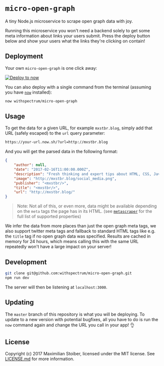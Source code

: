 # `micro-open-graph`

A tiny Node.js microservice to scrape open graph data with joy.

Running this microservice you won't need a backend solely to get some meta information about links your users submit. Press the deploy button below and show your users what the links they're clicking on contain!

## Deployment

Your own `micro-open-graph` is one click away:

[![Deploy to now](https://deploy.now.sh/static/button.svg)](https://deploy.now.sh/?repo=https://github.com/PjpG/micro-open-graph)

You can also deploy with a single command from the terminal (assuming you have [`now`](https://now.sh) installed):

```sh
now withspectrum/micro-open-graph
```

## Usage

To get the data for a given URL, for example `mxstbr.blog`, simply add that URL (safely escaped) to the `url` query parameter:

```sh
https://your-url.now.sh/?url=http://mxstbr.blog
```

And you will get the parsed data in the following format:

```JSON
{
	"author": null,
	"date": "2017-02-16T11:00:00.000Z",
	"description": "Fresh thinking and expert tips about HTML, CSS, JavaScript and other web technologies.",
	"image": "http://mxstbr.blog/social_media.png",
	"publisher": "<mxstbr/>",
	"title": "<mxstbr/>",
	"url": "http://mxstbr.blog/"
}
```

> Note: Not all of this, or even more, data might be available depending on the `meta` tags the page has in its HTML. (see [`metascraper`](https://github.com/ianstormtaylor/metascraper/tree/master/lib/rules) for the full list of supported properties)

We infer the data from more places than just the open graph meta tags, we also support twitter meta tags and fallback to standard HTML tags like e.g. the `title` tag if no open graph data was specified. Results are cached in memory for 24 hours, which means calling this with the same URL repeatedly won't have a large impact on your server!

## Development

```sh
git clone git@github.com:withspectrum/micro-open-graph.git
npm run dev
```

The server will then be listening at `localhost:3000`.

## Updating

The `master` branch of this repository is what you will be deploying. To update to a new version with potential bugfixes, all you have to do is run the `now` command again and change the URL you call in your app! 👌

## License

Copyright (c) 2017 Maximilian Stoiber, licensed under the MIT license. See [LICENSE.md](LICENSE.md) for more information.
